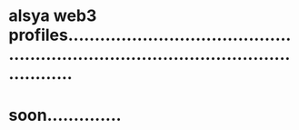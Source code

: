 # alsya web3 profiles...........................................................................................................
# soon..............
